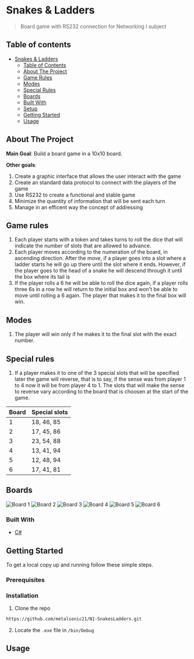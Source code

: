 # Snakes & Ladders
> Board game with RS232 connection for Networking I subject

## Table of contents
- [Snakes & Ladders](#snakes-&-ladders)
  - [Table of Contents](#table-of-contents)
  - [About The Project](#about-the-project)
  - [Game Rules](#game-rules)
  - [Modes](#modes)
  - [Special Rules](#special-rules)
  - [Boards](#boards)
  - [Built With](#built-with)
  - [Setup](#setup)
  - [Getting Started](#getting-started)
  - [Usage](#usage)

## About The Project

**Main Goal**: Build a board game in a 10x10 board.

**Other goals**:
1. Create a graphic interface that allows the user interact with the game
2. Create an standard data protocol to connect with the players of the game
3. Use RS232 to create a functional and stable game
4. Minimize the quantity of information that will be sent each turn
5. Manage in an efficent way the concept of addressing 

## Game rules

1. Each player starts with a token and takes turns to roll the dice that will indicate the number of slots that are allowed to advance. 
2. Each player moves according to the numeration of the board, in ascending direction. After the move, if a player goes into a slot where a ladder starts he will go up there until the slot where it ends. However, if the player goes to the head of a snake he will descend through it until the box where its tail is
3. If the player rolls a 6 he will be able to roll the dice again, if a player rolls three 6s in a row he will return to the initial box and won't be able to move until rolling a 6 again. The player that makes it to the final box will win.

## Modes

1. The player will win only if he makes it to the final slot with the exact number.

## Special rules

1. If a player makes it to one of the 3 special slots that will be specified later the game will reverse, that is to say, if the sense was from player 1 to 4 now it will be from player 4 to 1. The slots that will make the sense to reverse vary according to the board that is choosen at the start of the game.

|**Board**|**Special slots**|
|---------|-----------------|
|    1    |  18, 46, 85     |
|    2    |  17, 45, 86     |
|    3    |  23, 54, 88     |
|    4    |  13, 41, 94     |
|    5    |  12, 48, 94     |
|    6    |  17, 41, 81     |

## Boards
![Board 1](./Assets/Game/board_1.jpg)
![Board 2](./Assets/Game/board_2.jpg)
![Board 3](./Assets/Game/board_3.jpg)
![Board 4](./Assets/Game/board_4.jpg)
![Board 5](./Assets/Game/board_5.jpg)
![Board 6](./Assets/Game/board_6.jpg)

### Built With

* [C#](https://docs.microsoft.com/en-us/dotnet/csharp/)

<!-- GETTING STARTED -->
## Getting Started

To get a local copy up and running follow these simple steps.

### Prerequisites


### Installation
 
1. Clone the repo 

```sh
https://github.com/metalsonic21/N1-SnakesLadders.git
```

2. Locate the `.exe` file in `/bin/Debug`

<!-- USAGE EXAMPLES -->
## Usage
